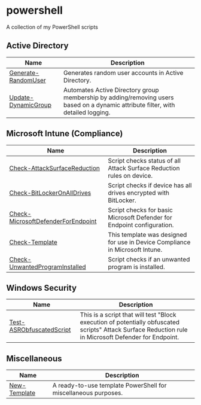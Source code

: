 # powershell

A collection of my PowerShell scripts

## **Active Directory**
|Name|Description|
|-|-|
|[Generate-RandomUser](./scripts/active-directory/Generate-RandomUser)|Generates random user accounts in Active Directory.|
|[Update-DynamicGroup](./scripts/active-directory/Update-DynamicGroup)|Automates Active Directory group membership by adding/removing users based on a dynamic attribute filter, with detailed logging.|

## **Microsoft Intune (Compliance)**
|Name|Description|
|-|-|
|[Check-AttackSurfaceReduction](./scripts/intune-compliance/Check-AttackSurfaceReduction)|Script checks status of all Attack Surface Reduction rules on device.|
|[Check-BitLockerOnAllDrives](./scripts/intune-compliance/Check-BitLockerOnAllDrives)|Script checks if device has all drives encrypted with BitLocker.|
|[Check-MicrosoftDefenderForEndpoint](./scripts/intune-compliance/Check-MicrosoftDefenderForEndpoint)|Script checks for basic Microsoft Defender for Endpoint configuration.|
|[Check-Template](./scripts/intune-compliance/Check-Template)|This template was designed for use in Device Compliance in Microsoft Intune.|
|[Check-UnwantedProgramInstalled](./scripts/intune-compliance/Check-UnwantedProgramInstalled)|Script checks if an unwanted program is installed.|

## **Windows Security**
|Name|Description|
|-|-|
|[Test-ASRObfuscatedScript](./scripts/windows-security/Test-ASRObfuscatedScript)|This is a script that will test "Block execution of potentially obfuscated scripts" Attack Surface Reduction rule in Microsoft Defender for Endpoint.|

## **Miscellaneous**
|Name|Description|
|-|-|
|[New-Template](./scripts/miscellaneous/New-Template)|A ready-to-use template PowerShell for miscellaneous purposes.|